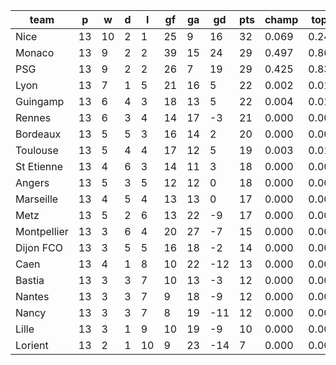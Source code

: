 |    team     | p  | w  | d | l  | gf | ga | gd  | pts | champ | top2  | top3  | top4  |  5-7  | bot4  | bot3  | bot2  |
|-------------|----|----|---|----|----|----|-----|-----|-------|-------|-------|-------|-------|-------|-------|-------|
| Nice        | 13 | 10 | 2 |  1 | 25 |  9 |  16 |  32 | 0.069 | 0.247 | 0.692 | 0.849 | 0.129 | 0.000 | 0.000 | 0.000|
| Monaco      | 13 |  9 | 2 |  2 | 39 | 15 |  24 |  29 | 0.497 | 0.862 | 0.969 | 0.989 | 0.011 | 0.000 | 0.000 | 0.000|
| PSG         | 13 |  9 | 2 |  2 | 26 |  7 |  19 |  29 | 0.425 | 0.832 | 0.962 | 0.989 | 0.011 | 0.000 | 0.000 | 0.000|
| Lyon        | 13 |  7 | 1 |  5 | 21 | 16 |   5 |  22 | 0.002 | 0.011 | 0.057 | 0.176 | 0.392 | 0.007 | 0.003 | 0.001|
| Guingamp    | 13 |  6 | 4 |  3 | 18 | 13 |   5 |  22 | 0.004 | 0.018 | 0.112 | 0.300 | 0.410 | 0.003 | 0.001 | 0.000|
| Rennes      | 13 |  6 | 3 |  4 | 14 | 17 |  -3 |  21 | 0.000 | 0.003 | 0.021 | 0.073 | 0.270 | 0.033 | 0.017 | 0.007|
| Bordeaux    | 13 |  5 | 5 |  3 | 16 | 14 |   2 |  20 | 0.000 | 0.003 | 0.022 | 0.084 | 0.290 | 0.029 | 0.014 | 0.005|
| Toulouse    | 13 |  5 | 4 |  4 | 17 | 12 |   5 |  19 | 0.003 | 0.019 | 0.113 | 0.319 | 0.414 | 0.003 | 0.001 | 0.000|
| St Etienne  | 13 |  4 | 6 |  3 | 14 | 11 |   3 |  18 | 0.000 | 0.001 | 0.020 | 0.075 | 0.277 | 0.028 | 0.014 | 0.005|
| Angers      | 13 |  5 | 3 |  5 | 12 | 12 |   0 |  18 | 0.000 | 0.003 | 0.020 | 0.076 | 0.284 | 0.029 | 0.013 | 0.005|
| Marseille   | 13 |  4 | 5 |  4 | 13 | 13 |   0 |  17 | 0.000 | 0.001 | 0.008 | 0.036 | 0.185 | 0.061 | 0.032 | 0.014|
| Metz        | 13 |  5 | 2 |  6 | 13 | 22 |  -9 |  17 | 0.000 | 0.000 | 0.002 | 0.012 | 0.090 | 0.158 | 0.094 | 0.049|
| Montpellier | 13 |  3 | 6 |  4 | 20 | 27 |  -7 |  15 | 0.000 | 0.000 | 0.002 | 0.013 | 0.092 | 0.175 | 0.108 | 0.055|
| Dijon FCO   | 13 |  3 | 5 |  5 | 16 | 18 |  -2 |  14 | 0.000 | 0.000 | 0.001 | 0.005 | 0.060 | 0.226 | 0.142 | 0.069|
| Caen        | 13 |  4 | 1 |  8 | 10 | 22 | -12 |  13 | 0.000 | 0.000 | 0.000 | 0.001 | 0.013 | 0.522 | 0.397 | 0.244|
| Bastia      | 13 |  3 | 3 |  7 | 10 | 13 |  -3 |  12 | 0.000 | 0.000 | 0.000 | 0.002 | 0.031 | 0.340 | 0.224 | 0.125|
| Nantes      | 13 |  3 | 3 |  7 |  9 | 18 |  -9 |  12 | 0.000 | 0.000 | 0.000 | 0.001 | 0.022 | 0.423 | 0.299 | 0.175|
| Nancy       | 13 |  3 | 3 |  7 |  8 | 19 | -11 |  12 | 0.000 | 0.000 | 0.000 | 0.001 | 0.013 | 0.511 | 0.380 | 0.239|
| Lille       | 13 |  3 | 1 |  9 | 10 | 19 |  -9 |  10 | 0.000 | 0.000 | 0.000 | 0.001 | 0.009 | 0.555 | 0.426 | 0.278|
| Lorient     | 13 |  2 | 1 | 10 |  9 | 23 | -14 |   7 | 0.000 | 0.000 | 0.000 | 0.000 | 0.000 | 0.897 | 0.835 | 0.731|
